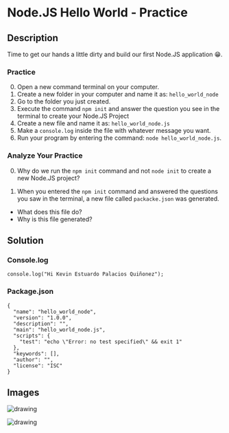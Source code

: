 # Node.JS Hello World - Practice

## Description
Time to get our hands a little dirty and build our first Node.JS application 😁.


### Practice

0. Open a new command terminal on your computer.
1. Create a new folder in your computer and name it as: `hello_world_node`
2. Go to the folder you just created.
3. Execute the command `npm init` and answer the question you see in the terminal to create your Node.JS Project
4. Create a new file and name it as: `hello_world_node.js`
5. Make a `console.log` inside the file with whatever message you want.
6. Run your program by entering the command: `node hello_world_node.js`.

### Analyze Your Practice

0. Why do we run the `npm init` command and not `node init` to create a new Node.JS project?

1. When you entered the `npm init` command and answered the questions you saw in the terminal, a new file called `packacke.json` was generated.

- What does this file do?
- Why is this file generated?

## Solution
### Console.log
```
console.log("Hi Kevin Estuardo Palacios Quiñonez");
```
### Package.json
```
{
  "name": "hello_world_node",
  "version": "1.0.0",
  "description": "",
  "main": "hello_world_node.js",
  "scripts": {
    "test": "echo \"Error: no test specified\" && exit 1"
  },
  "keywords": [],
  "author": "",
  "license": "ISC"
}

```
## Images

<img src="./../hello_world_node/helloNode1.png" alt="drawing"/><br>

<img src="./../hello_world_node/helloNode2.png" alt="drawing"/><br>